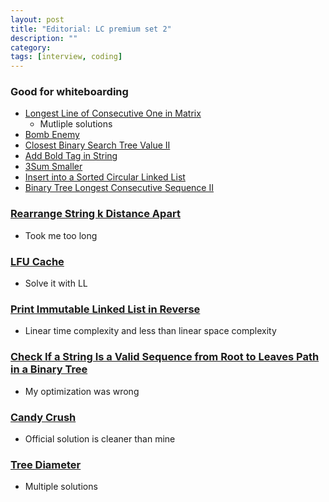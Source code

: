 ```yaml
---
layout: post
title: "Editorial: LC premium set 2" 
description: ""
category: 
tags: [interview, coding]
--- 
```


### Good for whiteboarding

* [Longest Line of Consecutive One in Matrix](https://leetcode.com/submissions/detail/427920012/)
  * Mutliple solutions
* [Bomb Enemy](https://leetcode.com/submissions/detail/428041916/)
* [Closest Binary Search Tree Value II](https://leetcode.com/submissions/detail/429048739/)
* [Add Bold Tag in String](https://leetcode.com/submissions/detail/429699149/)
* [3Sum Smaller](https://leetcode.com/submissions/detail/429733409/)
* [Insert into a Sorted Circular Linked List](https://leetcode.com/submissions/detail/429956011/)
* [Binary Tree Longest Consecutive Sequence II](https://leetcode.com/submissions/detail/429979045/)

### [Rearrange String k Distance Apart](https://leetcode.com/submissions/detail/429275949/)
* Took me too long

### [LFU Cache](https://leetcode.com/submissions/detail/429385588/)
* Solve it with LL

### [Print Immutable Linked List in Reverse](https://leetcode.com/submissions/detail/429679118/)
* Linear time complexity and less than linear space complexity

### [Check If a String Is a Valid Sequence from Root to Leaves Path in a Binary Tree](https://leetcode.com/submissions/detail/429973652/)
* My optimization was wrong

### [Candy Crush](https://leetcode.com/submissions/detail/430178022/)
* Official solution is cleaner than mine

### [Tree Diameter](https://leetcode.com/submissions/detail/430066536/)
* Multiple solutions
